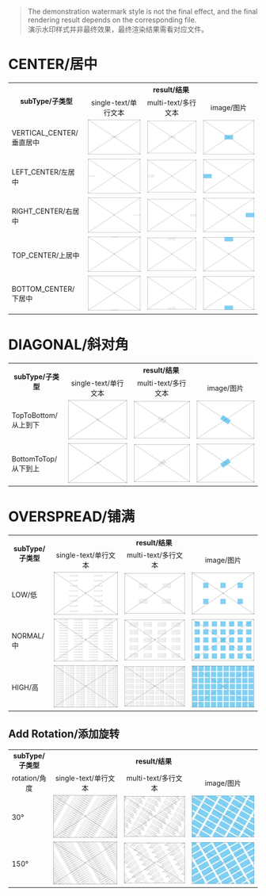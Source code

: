 > The demonstration watermark style is not the final effect, and the final rendering result depends on the corresponding
> file.<br/>
> 演示水印样式并非最终效果，最终渲染结果需看对应文件。

# CENTER/居中

<table>
    <tr>
        <th rowspan="2">subType/子类型</th>
        <th colspan="3">result/结果</th>
    </tr>
    <tr>
        <td style="text-align: center;">single-text/单行文本</td>
        <td style="text-align: center;">multi-text/多行文本</td>
        <td style="text-align: center;">image/图片</td>
    </tr>
    <tr>
        <td>VERTICAL_CENTER/垂直居中</td>
        <td><img src="file/image/centerwatermark/VerticalCenterSingleWatermark.jpeg" alt="VerticalCenterSingleWatermark"/></td>
        <td><img src="file/image/centerwatermark/VerticalCenterMultiWatermark.jpeg" alt="VerticalCenterMultiWatermark"/></td>
        <td><img src="file/image/centerwatermark/VerticalCenterImageWatermark.jpeg" alt="VerticalCenterImageWatermark"></td>
    </tr>
    <tr>
        <td>LEFT_CENTER/左居中</td>
        <td><img src="file/image/centerwatermark/LeftCenterSingleWatermark.jpeg" alt="LeftCenterSingleWatermark"/></td>
        <td><img src="file/image/centerwatermark/LeftCenterMultiWatermark.jpeg" alt="LeftCenterMultiWatermark"/></td>
        <td><img src="file/image/centerwatermark/LeftCenterImageWatermark.jpeg" alt="LeftCenterImageWatermark"></td>
    </tr>
    <tr>
        <td>RIGHT_CENTER/右居中</td>
        <td><img src="file/image/centerwatermark/RightCenterSingleWatermark.jpeg" alt="RightCenterSingleWatermark"/></td>
        <td><img src="file/image/centerwatermark/RightCenterMultiWatermark.jpeg" alt="RightCenterMultiWatermark"/></td>
        <td><img src="file/image/centerwatermark/RightCenterImageWatermark.jpeg" alt="RightCenterImageWatermark"></td>
    </tr>
    <tr>
        <td>TOP_CENTER/上居中</td>
        <td><img src="file/image/centerwatermark/TopCenterSingleWatermark.jpeg" alt="TopCenterSingleWatermark"/></td>
        <td><img src="file/image/centerwatermark/TopCenterMultiWatermark.jpeg" alt="TopCenterMultiWatermark"/></td>
        <td><img src="file/image/centerwatermark/TopCenterImageWatermark.jpeg" alt="TopCenterImageWatermark"></td>
    </tr>
    <tr>
        <td>BOTTOM_CENTER/下居中</td>
        <td><img src="file/image/centerwatermark/BottomCenterSingleWatermark.jpeg" alt="BottomCenterSingleWatermark"/></td>
        <td><img src="file/image/centerwatermark/BottomCenterMultiWatermark.jpeg" alt="BottomCenterMultiWatermark"/></td>
        <td><img src="file/image/centerwatermark/BottomCenterImageWatermark.jpeg" alt="BottomCenterImageWatermark"></td>
    </tr>
</table>

# DIAGONAL/斜对角

<table>
    <tr>
        <th rowspan="2">subType/子类型</th>
        <th colspan="3">result/结果</th>
    </tr>
    <tr>
        <td style="text-align: center;">single-text/单行文本</td>
        <td style="text-align: center;">multi-text/多行文本</td>
        <td style="text-align: center;">image/图片</td>
    </tr>
    <tr>
        <td>TopToBottom/从上到下</td>
        <td><img src="file/image/diagonalwatermark/DiagonalTopToBottomSingleWatermark.jpeg" alt="DiagonalTopToBottomSingleWatermark"/></td>
        <td><img src="file/image/diagonalwatermark/DiagonalTopToBottomMultiWatermark.jpeg" alt="DiagonalTopToBottomMultiWatermark"/></td>
        <td><img src="file/image/diagonalwatermark/DiagonalTopToBottomImageWatermark.jpeg" alt="DiagonalTopToBottomImageWatermark"></td>
    </tr>
    <tr>
        <td>BottomToTop/从下到上</td>
        <td><img src="file/image/diagonalwatermark/DiagonalBottomToTopSingleWatermark.jpeg" alt="DiagonalBottomToTopSingleWatermark"/></td>
        <td><img src="file/image/diagonalwatermark/DiagonalBottomToTopMultiWatermark.jpeg" alt="DiagonalBottomToTopMultiWatermark"/></td>
        <td><img src="file/image/diagonalwatermark/DiagonalBottomToTopImageWatermark.jpeg" alt="DiagonalBottomToTopImageWatermark"></td>
    </tr>
</table>

# OVERSPREAD/铺满

<table>
    <tr>
        <th rowspan="2">subType/子类型</th>
        <th colspan="3">result/结果</th>
    </tr>
    <tr>
        <td style="text-align: center;">single-text/单行文本</td>
        <td style="text-align: center;">multi-text/多行文本</td>
        <td style="text-align: center;">image/图片</td>
    </tr>
    <tr>
        <td>LOW/低</td>
        <td><img src="file/image/overspreadwatermark/LowOverspreadSingleWatermark.jpeg" alt="LowOverspreadSingleWatermark"/></td>
        <td><img src="file/image/overspreadwatermark/LowOverspreadMultiWatermark.jpeg" alt="LowOverspreadMultiWatermark"/></td>
        <td><img src="file/image/overspreadwatermark/LowOverspreadImageWatermark.jpeg" alt="LowOverspreadImageWatermark"></td>
    </tr>
    <tr>
        <td>NORMAL/中</td>
        <td><img src="file/image/overspreadwatermark/NormalOverspreadSingleWatermark.jpeg" alt="NormalOverspreadSingleWatermark"/></td>
        <td><img src="file/image/overspreadwatermark/NormalOverspreadMultiWatermark.jpeg" alt="NormalOverspreadMultiWatermark"/></td>
        <td><img src="file/image/overspreadwatermark/NormalOverspreadImageWatermark.jpeg" alt="NormalOverspreadImageWatermark"></td>
    </tr>
    <tr>
        <td>HIGH/高</td>
        <td><img src="file/image/overspreadwatermark/HighOverspreadSingleWatermark.jpeg" alt="HighOverspreadSingleWatermark"/></td>
        <td><img src="file/image/overspreadwatermark/HighOverspreadMultiWatermark.jpeg" alt="HighOverspreadMultiWatermark"/></td>
        <td><img src="file/image/overspreadwatermark/HighOverspreadImageWatermark.jpeg" alt="HighOverspreadImageWatermark"></td>
    </tr>
</table>

## Add Rotation/添加旋转

<table>
    <tr>
        <th>subType/子类型</th>
        <th colspan="3">result/结果</th>
    </tr>
    <tr>
        <td style="text-align: center;">rotation/角度</td>
        <td style="text-align: center;">single-text/单行文本</td>
        <td style="text-align: center;">multi-text/多行文本</td>
        <td style="text-align: center;">image/图片</td>
    </tr>
    <tr>
        <td>30°</td>
        <td><img src="file/image/overspreadwatermark/angle/test30AngleHighOverspreadSingleWatermark.jpeg" alt="AngleHighOverspreadSingleWatermark"/></td>
        <td><img src="file/image/overspreadwatermark/angle/test30AngleHighOverspreadMultiWatermark.jpeg" alt="AngleHighOverspreadMultiWatermark"/></td>
        <td><img src="file/image/overspreadwatermark/angle/test30AngleHighOverspreadImageWatermark.jpeg" alt="AngleHighOverspreadImageWatermark"></td>
    </tr>
    <tr>
        <td>150°</td>
        <td><img src="file/image/overspreadwatermark/angle/test150AngleHighOverspreadSingleWatermark.jpeg" alt="AngleHighOverspreadSingleWatermark"/></td>
        <td><img src="file/image/overspreadwatermark/angle/test150AngleHighOverspreadMultiWatermark.jpeg" alt="AngleHighOverspreadMultiWatermark"/></td>
        <td><img src="file/image/overspreadwatermark/angle/test150AngleHighOverspreadImageWatermark.jpeg" alt="AngleHighOverspreadImageWatermark"></td>
    </tr>
</table>